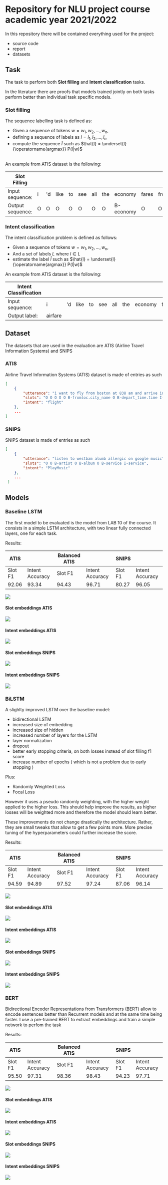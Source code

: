 # Repository for NLU project course academic year 2021/2022

In this repository there will be contained everything used for the project:

- source code
- report
- datasets

## Task 

The task to perform both **Slot filling** and **Intent classification** tasks.

In the literature there are proofs that models trained jointly on both tasks perform better than individual task specific models. 

### Slot filling
The sequence labelling task is defined as:
- Given a sequence of tokens $w = {w_1, w_2, ..., w_n}$,
- defining a sequence of labels as $l = {l_1, l_2, ..., l_n}$
- compute the sequence $\hat{l}$ such as $\hat{l} = \underset{l}{\operatorname{argmax}} P(l|w)$ 

\
An example from ATIS dataset is the following: 

| Slot Filling | | | | | | | | | | | | | |
|----- |----- |----- |----- |----- |----- |----- |----- |----- |----- |----- |----- |----- |----- |
| Input sequence: |i |'d |like |to |see |all |the |economy |fares |from |baltimore |to | philadelphia|
| Output sequence: | O |O |O |O |O |O |O |B-economy |O |O |B-fromloc.city_name |O |B-toloc.city_name|



### Intent classification
The intent classification problem is defined as follows:
- Given a sequence of tokens $w = {w_1, w_2, ..., w_n}$,
- And a set of labels $L$ where $l \in L$
- estimate the label $\hat{l}$ such as $\hat{l} = \underset{l}{\operatorname{argmax}} P(l|w)$ 

An example from ATIS dataset is the following:

| Intent Classification | | | | | | | | | | | | | |
|----- |----- |----- |----- |----- |----- |----- |----- |----- |----- |----- |----- |----- |----- |
| Input sequence: |i |'d |like |to |see |all |the |economy |fares |from |baltimore |to | philadelphia|
| Output label: | airfare |


## Dataset
The datasets that are used in the evaluation are ATIS (Airline Travel Information Systems) and SNIPS

### ATIS

Airline Travel Information Systems (ATIS) dataset is made of entries as such

```json
[
    {
        "utterance": "i want to fly from boston at 838 am and arrive in denver at 1110 in the morning",
        "slots": "O O O O O B-fromloc.city_name O B-depart_time.time I-depart_time.time O O O B-toloc.city_name O B-arrive_time.time O O B-arrive_time.period_of_day",
        "intent": "flight"
    },
    ...
]
```

### SNIPS

SNIPS dataset is made of entries as such

```json
[
    {
        "utterance": "listen to westbam alumb allergic on google music",
        "slots": "O O B-artist O B-album O B-service I-service",
        "intent": "PlayMusic"
    },
    ...
 ]
```

## Models

### Baseline LSTM
The first model to be evaluated is the model from LAB 10 of the course. It consists in a simple LSTM architecture, with two linear fully connected layers, one for each task.

Results:

 | ATIS |      |Balanced ATIS|      | SNIPS |     |
 |-----|----- |------------ |----- |------ |-----|
 |Slot F1|Intent Accuracy| Slot F1|Intent Accuracy| Slot F1|Intent Accuracy|
 | 92.06 |93.34| 94.43|96.71| 80.27|96.05|


![](assets/images/baseline.svg)
<!-- <img src="drawing.jpg" alt="drawing" width="200"/> -->
<!-- ![<width="25"/>](assets/images/embeddings/CM_baseline_intent_ATIS.png) -->
<!-- ![](assets/images/embeddings/CM_baseline_slot_ATIS.png) -->
<!-- ![](assets/images/embeddings/CM_baseline_intent_SNIPS.png) -->
<!-- ![](assets/images/embeddings/CM_baseline_slot_SNIPS.png) -->
#### Slot embeddings ATIS
![](assets/images/embeddings/baseline_slot_embeddings_ATIS.png)
#### Intent embeddings ATIS
![](assets/images/embeddings/baseline_intent_embeddings_ATIS.png)
#### Slot embeddings SNIPS
![](assets/images/embeddings/baseline_slot_embeddings_SNIPS.png)
#### Intent embeddings SNIPS
![](assets/images/embeddings/baseline_intent_embeddings_SNIPS.png)
### BiLSTM
A slighlty improved LSTM over the baseline model:

- bidirectional LSTM
- increased size of embedding
- increased size of hidden
- increased number of layers for the LSTM
- layer normalization
- dropout
- better early stopping criteria, on both losses instead of slot filling f1 score
- increase number of epochs ( which is not a problem due to early stopping )

Plus:

- Randomly Weighted Loss
- Focal Loss

However it uses a pseudo randomly weighting, with the higher weight applied to the higher loss. This should help improve the results, as higher losses will be weighted more and therefore the model should learn better.

These improvements do not change drastically the architecture. Rather, they are small tweaks that allow to get a few points more. More precise tuning of the hyperparameters could further increase the score.

Results:

 | ATIS |      |Balanced ATIS|      | SNIPS |     |
 |-----|----- |------------ |----- |------ |-----|
 |Slot F1|Intent Accuracy| Slot F1|Intent Accuracy| Slot F1|Intent Accuracy|
 | 94.59 |94.89| 97.52|97.24| 87.06|96.14|

![](assets/images/BiLSTM.svg)


<!-- ![](assets/images/embeddings/CM_BiLSTM_intent_ATIS.png) -->
<!-- ![](assets/images/embeddings/CM_BiLSTM_slot_ATIS.png) -->
<!-- ![](assets/images/embeddings/CM_BiLSTM_intent_SNIPS.png) -->
<!-- ![](assets/images/embeddings/CM_BiLSTM_slot_SNIPS.png) -->
#### Slot embeddings ATIS
![](assets/images/embeddings/BiLSTM_slot_embeddings_ATIS.png)
#### Intent embeddings ATIS
![](assets/images/embeddings/BiLSTM_intent_embeddings_ATIS.png)
#### Slot embeddings SNIPS
![](assets/images/embeddings/BiLSTM_slot_embeddings_SNIPS.png)
#### Intent embeddings SNIPS
![](assets/images/embeddings/BiLSTM_intent_embeddings_SNIPS.png)
### BERT

Bidirectional Encoder Representations from Transformers (BERT) allow to encode sentences better than Recurrent models and at the same time being faster. 
I use a pre-trained BERT to extract embeddings and train a simple network to perfom the task

Results: 

 | ATIS |      |Balanced ATIS|      | SNIPS |     |
 |-----|----- |------------ |----- |------ |-----|
 |Slot F1|Intent Accuracy| Slot F1|Intent Accuracy| Slot F1|Intent Accuracy|
 | 95.50 |97.31| 98.36|98.43| 94.23|97.71|


![](assets/images/Bert.svg)
#### Slot embeddings ATIS
![](assets/images/embeddings/BERT_slot_embeddings_ATIS.png)
#### Intent embeddings ATIS
![](assets/images/embeddings/BERT_intent_embeddings_ATIS.png)
#### Slot embeddings SNIPS
![](assets/images/embeddings/BERT_slot_embeddings_SNIPS.png)
#### Intent embeddings SNIPS
![](assets/images/embeddings/BERT_intent_embeddings_SNIPS.png)